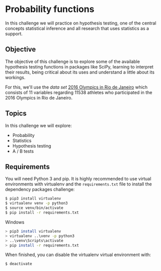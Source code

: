 # Probability functions

In this challenge we will practice on hypothesis testing, one of the central concepts
statistical inference and all research that uses statistics as a support.

## Objective

The objective of this challenge is to explore some of the available hypothesis testing functions
in packages like SciPy, learning to interpret their results, being critical about
its uses and understand a little about its workings.

For this, we'll use the _data set_ [2016 Olympics in Rio de Janeiro](https://www.kaggle.com/rio2016/olympic-games/)
which consists of 11 variables regarding 11538 athletes who participated in the
2016 Olympics in Rio de Janeiro.

## Topics


In this challenge we will explore:

* Probability
* Statistics
* Hypothesis testing
* A / B tests

## Requirements

You will need Python 3 and pip. It is highly recommended to use virtual environments
with virtualenv and the `requirements.txt` file to install the dependency packages
challenge:

```bash
$ pip3 install virtualenv
$ virtualenv venv -p python3
$ source venv/bin/activate
$ pip install -r requirements.txt
```

Windows

```bash
> pip3 install virtualenv
> virtualenv ..\venv -p python3
> ..\venv\Scripts\activate
> pip install -r requirements.txt
```

When finished, you can disable the virtualenv virtual environment with:

```bash
$ deactivate
```
